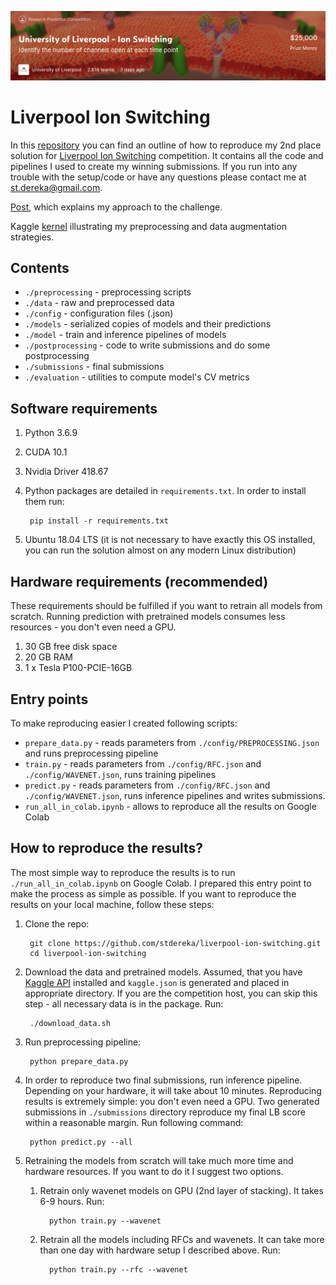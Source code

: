 ![](image.png)

# Liverpool Ion Switching
In this [repository](https://github.com/stdereka/liverpool-ion-switching) you can find an outline of how to reproduce my 2nd place solution for [Liverpool Ion Switching](https://www.kaggle.com/c/liverpool-ion-switching/) competition.
It contains all the code and pipelines I used to create my winning submissions.
If you run into any trouble with the setup/code or have any questions please contact me at [st.dereka@gmail.com](st.dereka@gmail.com).

[Post](https://www.kaggle.com/c/liverpool-ion-switching/discussion/153991), which explains my approach to the challenge.

Kaggle [kernel](https://www.kaggle.com/stdereka/2nd-place-solution-preprocessing-tricks) illustrating my preprocessing and data augmentation strategies.

## Contents

* `./preprocessing` - preprocessing scripts
* `./data` - raw and preprocessed data
* `./config` - configuration files (.json)
* `./models` - serialized copies of models and their predictions
* `./model` - train and inference pipelines of models
* `./postprocessing` - code to write submissions and do some postprocessing
* `./submissions` - final submissions
* `./evaluation` - utilities to compute model's CV metrics

## Software requirements

1. Python 3.6.9
2. CUDA 10.1
3. Nvidia Driver 418.67
4. Python packages are detailed in `requirements.txt`. In order to install them run:

        pip install -r requirements.txt

5. Ubuntu 18.04 LTS (it is not necessary to have exactly this OS installed, you can run the
solution almost on any modern Linux distribution)

## Hardware requirements (recommended)
These requirements should be fulfilled if you want to retrain all models from scratch.
Running prediction with pretrained models consumes less resources - you don't even need a GPU.

1. 30 GB free disk space
2. 20 GB RAM
3. 1 x Tesla P100-PCIE-16GB

## Entry points

To make reproducing easier I created following scripts:

* `prepare_data.py` - reads parameters from `./config/PREPROCESSING.json` and runs preprocessing pipeline
* `train.py` - reads parameters from `./config/RFC.json` and `./config/WAVENET.json`, runs training pipelines
* `predict.py` - reads parameters from `./config/RFC.json` and `./config/WAVENET.json`, runs inference pipelines and writes submissions.
* `run_all_in_colab.ipynb` - allows to reproduce all the results on Google Colab

## How to reproduce the results?

The most simple way to reproduce the results is to run
`./run_all_in_colab.ipynb` on Google Colab. I prepared this entry point
to make the process as simple as possible. If you want to reproduce the
results on your local machine, follow these steps:

1. Clone the repo:

        git clone https://github.com/stdereka/liverpool-ion-switching.git
        cd liverpool-ion-switching

2. Download the data and pretrained models. Assumed, that you have [Kaggle API](https://github.com/Kaggle/kaggle-api) installed
and `kaggle.json` is generated and placed in appropriate directory.
If you are the competition host, you can skip this step - all necessary data is in the package.
Run:

        ./download_data.sh

3. Run preprocessing pipeline:

        python prepare_data.py

4. In order to reproduce two final submissions, run inference pipeline.
Depending on your hardware, it will take about 10 minutes. Reproducing 
results is extremely simple: you don't even need a GPU. Two generated
submissions in `./submissions` directory reproduce my final LB score
within a reasonable margin. Run following command:

        python predict.py --all

5. Retraining the models from scratch will take much more time and 
hardware resources. If you want to do it I suggest two options.

   1. Retrain only wavenet models on GPU (2nd layer of stacking).
   It takes 6-9 hours. Run:
   
            python train.py --wavenet
   
   2. Retrain all the models including RFCs and wavenets. It can take
   more than one day with hardware setup I described above. Run:
   
            python train.py --rfc --wavenet

